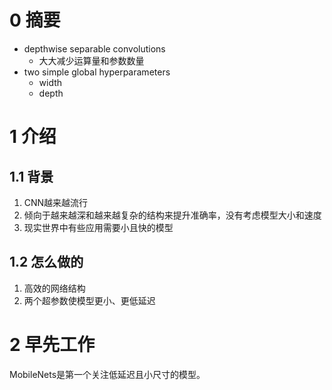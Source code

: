 # 0 摘要

- depthwise separable convolutions
  - 大大减少运算量和参数数量
- two simple global hyperparameters
  - width
  - depth

# 1 介绍

## 1.1 背景
1. CNN越来越流行
2. 倾向于越来越深和越来越复杂的结构来提升准确率，没有考虑模型大小和速度
3. 现实世界中有些应用需要小且快的模型

## 1.2 怎么做的
1. 高效的网络结构
2. 两个超参数使模型更小、更低延迟


# 2 早先工作

MobileNets是第一个关注低延迟且小尺寸的模型。
